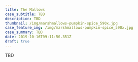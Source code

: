 ```yaml
---
title: The Mallows
case_subtitle: TBD
description: TBD
thumbnail: /img/marshmallows-pumpkin-spice_590x.jpg
case_feature_img: /img/marshmallows-pumpkin-spice_590x.jpg
case_summary: TBD
date: 2019-10-16T09:11:50.351Z
draft: true
---
```

TBD
